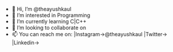 - 👋 Hi, I’m @theayushkaul
- 👀 I’m interested in Programming
- 🌱 I’m currently learning C|C++
- 💞️ I’m looking to collaborate on 
- 📫 You can reach me on:
|Instagram->@theayushkaul
|Twitter->
|Linkedin->
<!---
theayushkaul/theayushkaul is a ✨ special ✨ repository because its `README.md` (this file) appears on your GitHub profile.
You can click the Preview link to take a look at your changes.
--->
